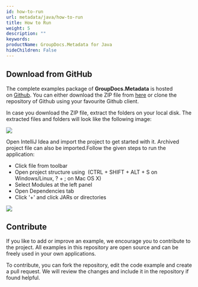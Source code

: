 ```yaml
---
id: how-to-run
url: metadata/java/how-to-run
title: How to Run
weight: 5
description: ""
keywords: 
productName: GroupDocs.Metadata for Java
hideChildren: False
---
```

## Download from GitHub

The complete examples package of **GroupDocs.Metadata** is hosted on [Github](https://github.com/groupdocs-metadata/GroupDocs.Metadata-for-Java). You can either download the ZIP file from [here](https://codeload.github.com/groupdocs-metadata/GroupDocs.Metadata-for-Java/zip/master) or clone the repository of Github using your favourite Github client.

In case you download the ZIP file, extract the folders on your local disk. The extracted files and folders will look like the following image:

![](metadata/java/images/how-to-run.png)

Open IntelliJ Idea and import the project to get started with it. Archived project file can also be imported.Follow the given steps to run the application:

*   Click file from toolbar
*   Open project structure using  (CTRL + SHIFT + ALT + S on Windows/Linux, ? + ; on Mac OS X)
*   Select Modules at the left panel
*   Open Dependencies tab
*   Click '+' and click JARs or directories

![](metadata/java/images/how-to-run_1.png)

## Contribute

If you like to add or improve an example, we encourage you to contribute to the project. All examples in this repository are open source and can be freely used in your own applications.

To contribute, you can fork the repository, edit the code example and create a pull request. We will review the changes and include it in the repository if found helpful.
